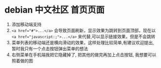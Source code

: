 # debian 中文社区 首页页面

1. 添加移动端支持
2. `<a href="#">...</a>` 会导致页面刷新，显示效果为跳转到页面顶部，现在以`<a href="javascript:;">...</a>` 来代替,可以显示链接效果，但是不会跳转
3. 菜单列表的移动端还是横向滑动的效果，这样处理比较简单,有建议欢迎提出,暂时我只有一个点击按钮弹出菜单的想法
4. 右侧菜单在手机端我把它隐藏掉了, 把其他的做完再加上点击按钮, 我想要可以照着做的图
